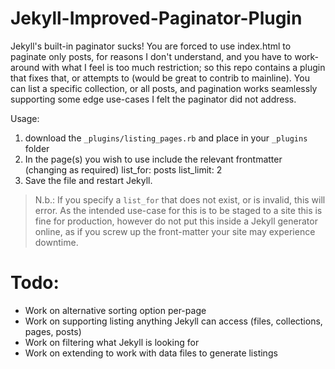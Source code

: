 # Jekyll-Improved-Paginator-Plugin
Jekyll's built-in paginator sucks! You are forced to use index.html to paginate only posts, for reasons I don't understand, and you have to work-around with what I feel is too much restriction; so this repo contains a plugin that fixes that, or attempts to (would be great to contrib to mainline). You can list a specific collection, or all posts, and pagination works seamlessly supporting some edge use-cases I felt the paginator did not address.

Usage:
 1. download the `_plugins/listing_pages.rb` and place in your `_plugins` folder
 2. In the page(s) you wish to use include the relevant frontmatter (changing as required)
    list_for: posts
    list_limit: 2
 3. Save the file and restart Jekyll.

 > N.b.: If you specify a `list_for` that does not exist, or is invalid, this will error. As the intended use-case for this is to be staged to a site this is fine for production, however do not put this inside a Jekyll generator online, as if you screw up the front-matter your site may experience downtime.

Todo:
======
 * Work on alternative sorting option per-page
 * Work on supporting listing anything Jekyll can access (files, collections, pages, posts)
 * Work on filtering what Jekyll is looking for
 * Work on extending to work with data files to generate listings
 

